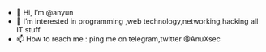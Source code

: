 - 👋 Hi, I’m @anyun
- 👀 I’m interested in programming ,web technology,networking,hacking all IT stuff 
- 📫 How to reach me : ping me on telegram,twitter @AnuXsec 

